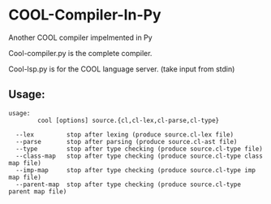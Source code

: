 # COOL-Compiler-In-Py
Another COOL compiler impelmented in Py

Cool-compiler.py is the complete compiler.

Cool-lsp.py is for the COOL language server. (take input from stdin)
## Usage:
```
usage:
        cool [options] source.{cl,cl-lex,cl-parse,cl-type}

  --lex         stop after lexing (produce source.cl-lex file)
  --parse       stop after parsing (produce source.cl-ast file)
  --type        stop after type checking (produce source.cl-type file)
  --class-map   stop after type checking (produce source.cl-type class map file)
  --imp-map     stop after type checking (produce source.cl-type imp map file)
  --parent-map  stop after type checking (produce source.cl-type parent map file)
```
